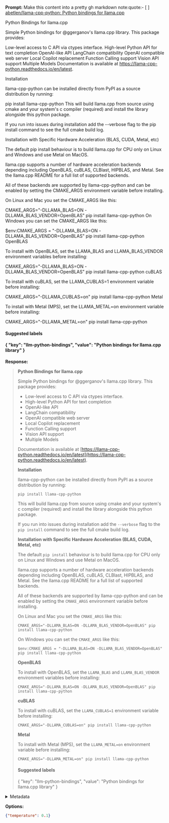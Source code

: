 **Prompt:**
Make this content into a pretty gh markdown note:quote:- [ ] [abetlen/llama-cpp-python: Python bindings for llama.cpp](https://github.com/abetlen/llama-cpp-python)

 Python Bindings for llama.cpp

     

Simple Python bindings for @ggerganov's llama.cpp library. This package provides:

Low-level access to C API via ctypes interface.
High-level Python API for text completion
OpenAI-like API
LangChain compatibility
OpenAI compatible web server
Local Copilot replacement
Function Calling support
Vision API support
Multiple Models
Documentation is available at https://llama-cpp-python.readthedocs.io/en/latest.

Installation

llama-cpp-python can be installed directly from PyPI as a source distribution by running:

pip install llama-cpp-python
This will build llama.cpp from source using cmake and your system's c compiler (required) and install the library alongside this python package.

If you run into issues during installation add the --verbose flag to the pip install command to see the full cmake build log.

Installation with Specific Hardware Acceleration (BLAS, CUDA, Metal, etc)

The default pip install behaviour is to build llama.cpp for CPU only on Linux and Windows and use Metal on MacOS.

llama.cpp supports a number of hardware acceleration backends depending including OpenBLAS, cuBLAS, CLBlast, HIPBLAS, and Metal. See the llama.cpp README for a full list of supported backends.

All of these backends are supported by llama-cpp-python and can be enabled by setting the CMAKE_ARGS environment variable before installing.

On Linux and Mac you set the CMAKE_ARGS like this:

CMAKE_ARGS="-DLLAMA_BLAS=ON -DLLAMA_BLAS_VENDOR=OpenBLAS" pip install llama-cpp-python
On Windows you can set the CMAKE_ARGS like this:

$env:CMAKE_ARGS = "-DLLAMA_BLAS=ON -DLLAMA_BLAS_VENDOR=OpenBLAS"
pip install llama-cpp-python
OpenBLAS

To install with OpenBLAS, set the LLAMA_BLAS and LLAMA_BLAS_VENDOR environment variables before installing:

CMAKE_ARGS="-DLLAMA_BLAS=ON -DLLAMA_BLAS_VENDOR=OpenBLAS" pip install llama-cpp-python
cuBLAS

To install with cuBLAS, set the LLAMA_CUBLAS=1 environment variable before installing:

CMAKE_ARGS="-DLLAMA_CUBLAS=on" pip install llama-cpp-python
Metal

To install with Metal (MPS), set the LLAMA_METAL=on environment variable before installing:

CMAKE_ARGS="-DLLAMA_METAL=on" pip install llama-cpp-python

#### Suggested labels
#### {   "key": "llm-python-bindings",   "value": "Python bindings for llama.cpp library" }

**Response:**
> **Python Bindings for llama.cpp**
> 
> Simple Python bindings for @ggerganov's llama.cpp library. This package provides:
> 
> - Low-level access to C API via ctypes interface.
> - High-level Python API for text completion
> - OpenAI-like API
> - LangChain compatibility
> - OpenAI compatible web server
> - Local Copilot replacement
> - Function Calling support
> - Vision API support
> - Multiple Models
> 
> Documentation is available at [https://llama-cpp-python.readthedocs.io/en/latest](https://llama-cpp-python.readthedocs.io/en/latest).
> 
> **Installation**
> 
> llama-cpp-python can be installed directly from PyPI as a source distribution by running:
> 
> ```
> pip install llama-cpp-python
> ```
> 
> This will build llama.cpp from source using cmake and your system's c compiler (required) and install the library alongside this python package.
> 
> If you run into issues during installation add the `--verbose` flag to the `pip install` command to see the full cmake build log.
> 
> **Installation with Specific Hardware Acceleration (BLAS, CUDA, Metal, etc)**
> 
> The default `pip install` behaviour is to build llama.cpp for CPU only on Linux and Windows and use Metal on MacOS.
> 
> llama.cpp supports a number of hardware acceleration backends depending including OpenBLAS, cuBLAS, CLBlast, HIPBLAS, and Metal. See the llama.cpp README for a full list of supported backends.
> 
> All of these backends are supported by llama-cpp-python and can be enabled by setting the `CMAKE_ARGS` environment variable before installing.
> 
> On Linux and Mac you set the `CMAKE_ARGS` like this:
> 
> ```
> CMAKE_ARGS="-DLLAMA_BLAS=ON -DLLAMA_BLAS_VENDOR=OpenBLAS" pip install llama-cpp-python
> ```
> 
> On Windows you can set the `CMAKE_ARGS` like this:
> 
> ```
> $env:CMAKE_ARGS = "-DLLAMA_BLAS=ON -DLLAMA_BLAS_VENDOR=OpenBLAS"
> pip install llama-cpp-python
> ```
> 
> **OpenBLAS**
> 
> To install with OpenBLAS, set the `LLAMA_BLAS` and `LLAMA_BLAS_VENDOR` environment variables before installing:
> 
> ```
> CMAKE_ARGS="-DLLAMA_BLAS=ON -DLLAMA_BLAS_VENDOR=OpenBLAS" pip install llama-cpp-python
> ```
> 
> **cuBLAS**
> 
> To install with cuBLAS, set the `LLAMA_CUBLAS=1` environment variable before installing:
> 
> ```
> CMAKE_ARGS="-DLLAMA_CUBLAS=on" pip install llama-cpp-python
> ```
> 
> **Metal**
> 
> To install with Metal (MPS), set the `LLAMA_METAL=on` environment variable before installing:
> 
> ```
> CMAKE_ARGS="-DLLAMA_METAL=on" pip install llama-cpp-python
> ```
> 
> #### Suggested labels
> 
> { "key": "llm-python-bindings", "value": "Python bindings for llama.cpp library" }

<details><summary>Metadata</summary>

- Duration: 16503 ms
- Datetime: 2024-01-11T11:10:13.440968
- Model: gpt-3.5-turbo-0613

</details>

**Options:**
```json
{"temperature": 0.1}
```


